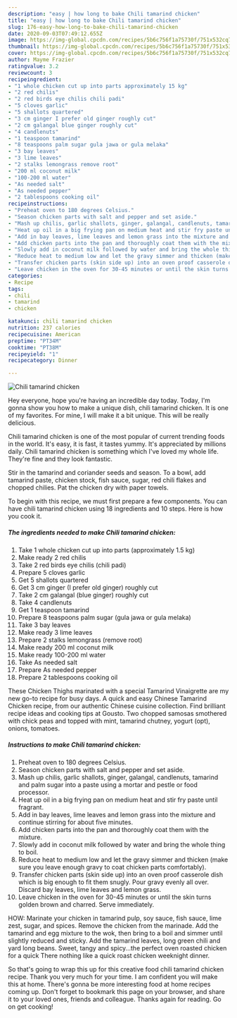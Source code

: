 ```yaml
---
description: "easy | how long to bake Chili tamarind chicken"
title: "easy | how long to bake Chili tamarind chicken"
slug: 176-easy-how-long-to-bake-chili-tamarind-chicken
date: 2020-09-03T07:49:12.655Z
image: https://img-global.cpcdn.com/recipes/5b6c756f1a75730f/751x532cq70/chili-tamarind-chicken-recipe-main-photo.jpg
thumbnail: https://img-global.cpcdn.com/recipes/5b6c756f1a75730f/751x532cq70/chili-tamarind-chicken-recipe-main-photo.jpg
cover: https://img-global.cpcdn.com/recipes/5b6c756f1a75730f/751x532cq70/chili-tamarind-chicken-recipe-main-photo.jpg
author: Mayme Frazier
ratingvalue: 3.2
reviewcount: 3
recipeingredient:
- "1 whole chicken cut up into parts approximately 15 kg"
- "2 red chilis"
- "2 red birds eye chilis chili padi"
- "5 cloves garlic"
- "5 shallots quartered"
- "3 cm ginger I prefer old ginger roughly cut"
- "2 cm galangal blue ginger roughly cut"
- "4 candlenuts"
- "1 teaspoon tamarind"
- "8 teaspoons palm sugar gula jawa or gula melaka"
- "3 bay leaves"
- "3 lime leaves"
- "2 stalks lemongrass remove root"
- "200 ml coconut milk"
- "100-200 ml water"
- "As needed salt"
- "As needed pepper"
- "2 tablespoons cooking oil"
recipeinstructions:
- "Preheat oven to 180 degrees Celsius."
- "Season chicken parts with salt and pepper and set aside."
- "Mash up chilis, garlic shallots, ginger, galangal, candlenuts, tamarind and palm sugar into a paste using a mortar and pestle or food processor."
- "Heat up oil in a big frying pan on medium heat and stir fry paste until fragrant."
- "Add in bay leaves, lime leaves and lemon grass into the mixture and continue stirring for about five minutes."
- "Add chicken parts into the pan and thoroughly coat them with the mixture."
- "Slowly add in coconut milk followed by water and bring the whole thing to boil."
- "Reduce heat to medium low and let the gravy simmer and thicken (make sure you leave enough gravy to coat chicken parts comfortably)."
- "Transfer chicken parts (skin side up) into an oven proof casserole dish which is big enough to fit them snugly. Pour gravy evenly all over. Discard bay leaves, lime leaves and lemon grass."
- "Leave chicken in the oven for 30-45 minutes or until the skin turns golden brown and charred. Serve immediately."
categories:
- Recipe
tags:
- chili
- tamarind
- chicken

katakunci: chili tamarind chicken 
nutrition: 237 calories
recipecuisine: American
preptime: "PT34M"
cooktime: "PT38M"
recipeyield: "1"
recipecategory: Dinner

---
```



![Chili tamarind chicken](https://img-global.cpcdn.com/recipes/5b6c756f1a75730f/751x532cq70/chili-tamarind-chicken-recipe-main-photo.jpg)

Hey everyone, hope you're having an incredible day today. Today, I'm gonna show you how to make a unique dish, chili tamarind chicken. It is one of my favorites. For mine, I will make it a bit unique. This will be really delicious.

Chili tamarind chicken is one of the most popular of current trending foods in the world. It's easy, it is fast, it tastes yummy. It's appreciated by millions daily. Chili tamarind chicken is something which I've loved my whole life. They're fine and they look fantastic.

Stir in the tamarind and coriander seeds and season. To a bowl, add tamarind paste, chicken stock, fish sauce, sugar, red chili flakes and chopped chilies. Pat the chicken dry with paper towels.


To begin with this recipe, we must first prepare a few components. You can have chili tamarind chicken using 18 ingredients and 10 steps. Here is how you cook it.

<!--inarticleads1-->

##### The ingredients needed to make Chili tamarind chicken:

1. Take 1 whole chicken cut up into parts (approximately 1.5 kg)
1. Make ready 2 red chilis
1. Take 2 red birds eye chilis (chili padi)
1. Prepare 5 cloves garlic
1. Get 5 shallots quartered
1. Get 3 cm ginger (I prefer old ginger) roughly cut
1. Take 2 cm galangal (blue ginger) roughly cut
1. Take 4 candlenuts
1. Get 1 teaspoon tamarind
1. Prepare 8 teaspoons palm sugar (gula jawa or gula melaka)
1. Take 3 bay leaves
1. Make ready 3 lime leaves
1. Prepare 2 stalks lemongrass (remove root)
1. Make ready 200 ml coconut milk
1. Make ready 100-200 ml water
1. Take As needed salt
1. Prepare As needed pepper
1. Prepare 2 tablespoons cooking oil


These Chicken Thighs marinated with a special Tamarind Vinaigrette are my new go-to recipe for busy days. A quick and easy Chinese Tamarind Chicken recipe, from our authentic Chinese cuisine collection. Find brilliant recipe ideas and cooking tips at Gousto. Two chopped samosas smothered with chick peas and topped with mint, tamarind chutney, yogurt (opt), onions, tomatoes. 

<!--inarticleads2-->

##### Instructions to make Chili tamarind chicken:

1. Preheat oven to 180 degrees Celsius.
1. Season chicken parts with salt and pepper and set aside.
1. Mash up chilis, garlic shallots, ginger, galangal, candlenuts, tamarind and palm sugar into a paste using a mortar and pestle or food processor.
1. Heat up oil in a big frying pan on medium heat and stir fry paste until fragrant.
1. Add in bay leaves, lime leaves and lemon grass into the mixture and continue stirring for about five minutes.
1. Add chicken parts into the pan and thoroughly coat them with the mixture.
1. Slowly add in coconut milk followed by water and bring the whole thing to boil.
1. Reduce heat to medium low and let the gravy simmer and thicken (make sure you leave enough gravy to coat chicken parts comfortably).
1. Transfer chicken parts (skin side up) into an oven proof casserole dish which is big enough to fit them snugly. Pour gravy evenly all over. Discard bay leaves, lime leaves and lemon grass.
1. Leave chicken in the oven for 30-45 minutes or until the skin turns golden brown and charred. Serve immediately.


HOW: Marinate your chicken in tamarind pulp, soy sauce, fish sauce, lime zest, sugar, and spices. Remove the chicken from the marinade. Add the tamarind and egg mixture to the wok, then bring to a boil and simmer until slightly reduced and sticky. Add the tamarind leaves, long green chili and yard long beans. Sweet, tangy and spicy…the perfect oven roasted chicken for a quick There nothing like a quick roast chicken weeknight dinner. 

So that's going to wrap this up for this creative food chili tamarind chicken recipe. Thank you very much for your time. I am confident you will make this at home. There's gonna be more interesting food at home recipes coming up. Don't forget to bookmark this page on your browser, and share it to your loved ones, friends and colleague. Thanks again for reading. Go on get cooking!
